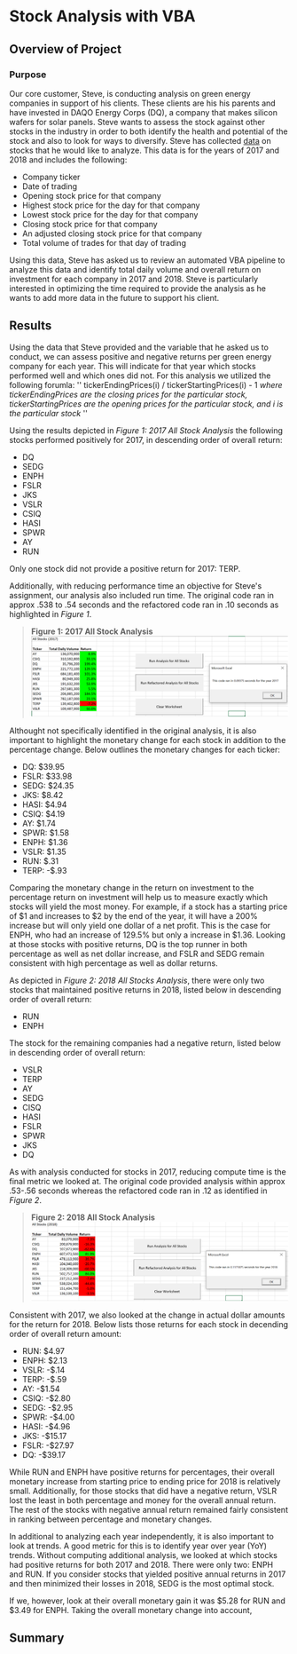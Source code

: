 # Stock Analysis with VBA

## Overview of Project

### Purpose  

Our core customer, Steve, is conducting analysis on green energy companies in support of his clients.  These clients are his his parents and have invested in DAQO Energy Corps (DQ), a company that makes silicon wafers for solar panels.  Steve wants to assess the stock against other stocks in the industry in order to both identify the health and potential of the stock and also to look for ways to diversify.  Steve has collected [data](https://github.com/MaureenFromuth/Stock-Analysis/blob/master/VBA_Challenge.xlsm) on stocks that he would like to analyze.  This data is for the years of 2017 and 2018 and includes the following:

- Company ticker 
- Date of trading
- Opening stock price for that company
- Highest stock price for the day for that company
- Lowest stock price for the day for that company
- Closing stock price for that company
- An adjusted closing stock price for that company
- Total volume of trades for that day of trading

Using this data, Steve has asked us to review an automated VBA pipeline to analyze this data and identify total daily volume and overall return on investment for each company in 2017 and 2018.  Steve is particularly interested in optimizing the time required to provide the analysis as he wants to add more data in the future to support his client.      

## Results

Using the data that Steve provided and the variable that he asked us to conduct, we can assess positive and negative returns per green energy company for each year.  This will indicate for that year which stocks performed well and which ones did not.  For this analysis we utilized the following forumla:
''
tickerEndingPrices(i) / tickerStartingPrices(i) - 1
*where tickerEndingPrices are the closing prices for the particular stock, tickerStartingPrices are the opening prices for the particular stock, and i is the particular stock*
''

Using the results depicted in *Figure 1: 2017 All Stock Analysis* the following stocks performed positively for 2017, in descending order of overall return:

- DQ
- SEDG
- ENPH
- FSLR
- JKS
- VSLR
- CSIQ
- HASI
- SPWR
- AY
- RUN

Only one stock did not provide a positive return for 2017: TERP.

Additionally, with reducing performance time an objective for Steve's assignment, our analysis also included run time.  The original code ran in approx .538 to .54 seconds and the refactored code ran in .10 seconds as highlighted in *Figure 1*.

>**Figure 1: 2017 All Stock Analysis**
![Figure 1: 2017 All Stocks Analysis](https://github.com/MaureenFromuth/Stock-Analysis/blob/master/VBA_Challenge_2017.png)

Althought not specifically identified in the original analysis, it is also important to highlight the monetary change for each stock in addition to the percentage change.  Below outlines the monetary changes for each ticker:

- DQ: $39.95
- FSLR: $33.98
- SEDG: $24.35
- JKS: $8.42
- HASI: $4.94
- CSIQ: $4.19
- AY: $1.74
- SPWR: $1.58
- ENPH: $1.36
- VSLR: $1.35
- RUN: $.31
- TERP: -$.93

Comparing the monetary change in the return on investment to the percentage return on investment will help us to measure exactly which stocks will yield the most money.  For example, if a stock has a starting price of $1 and increases to $2 by the end of the year, it will have a 200% increase but will only yield one dollar of a net profit.  This is the case for ENPH, who had an increase of 129.5% but only a increase in $1.36.  Looking at those stocks with positive returns, DQ is the top runner in both percentage as well as net dollar increase, and FSLR and SEDG remain consistent with high percentage as well as dollar returns.

As depicted in *Figure 2: 2018 All Stocks Analysis*, there were only two stocks that maintained positive returns in 2018, listed below in descending order of overall return: 
- RUN
- ENPH  

The stock for the remaining companies had a negative return, listed below in descending order of overall return:
- VSLR
- TERP
- AY
- SEDG
- CISQ
- HASI
- FSLR
- SPWR
- JKS
- DQ 

As with analysis conducted for stocks in 2017, reducing compute time is the final metric we looked at.  The original code provided analysis within approx .53-.56 seconds whereas the refactored code ran in .12 as identified in *Figure 2*.

>**Figure 2: 2018 All Stock Analysis**
![Figure 2: 2018 All Stocks Analysis](https://github.com/MaureenFromuth/Stock-Analysis/blob/master/VBA_Challenge_2018.png)

Consistent with 2017, we also looked at the change in actual dollar amounts for the return for 2018.  Below lists those returns for each stock in decending order of overall return amount:
- RUN: $4.97
- ENPH: $2.13
- VSLR: -$.14
- TERP: -$.59
- AY: -$1.54
- CSIQ: -$2.80
- SEDG: -$2.95
- SPWR: -$4.00
- HASI: -$4.96
- JKS: -$15.17
- FSLR: -$27.97
- DQ: -$39.17

While RUN and ENPH have positive returns for percentages, their overall monetary increase from starting price to ending price for 2018 is relatively small.  Additionally, for those stocks that did have a negative return, VSLR lost the least in both percentage and money for the overall annual return.  The rest of the stocks with negative annual return remained fairly consistent in ranking between percentage and monetary changes.

In additional to analyzing each year independently, it is also important to look at trends.  A good metric for this is to identify year over year (YoY) trends.  Without computing additional analysis, we looked at which stocks had positive returns for both 2017 and 2018.  There were only two: ENPH and RUN.  If you consider stocks that yielded positive annual returns in 2017 and then minimized their losses in 2018, SEDG is the most optimal stock.

If we, however, look at their overall monetary gain it was $5.28 for RUN and $3.49 for ENPH.  Taking the overall monetary change into account, 


## Summary

